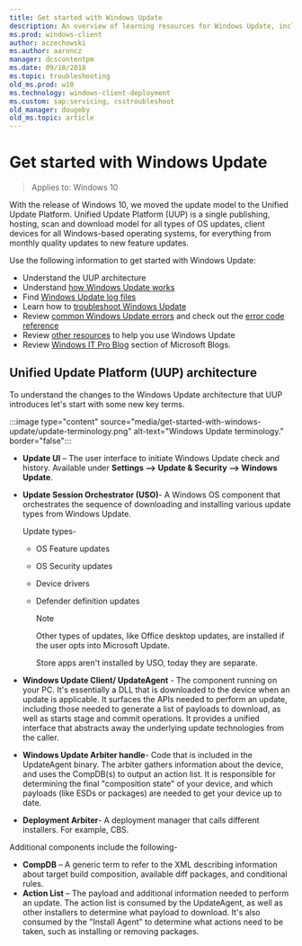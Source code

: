 ```yaml
---
title: Get started with Windows Update
description: An overview of learning resources for Windows Update, including documents on architecture, log files, and common errors.
ms.prod: windows-client
author: aczechowski
ms.author: aaroncz
manager: dcscontentpm
ms.date: 09/18/2018
ms.topic: troubleshooting
old_ms.prod: w10
ms.technology: windows-client-deployment
ms.custom: sap:servicing, csstroubleshoot
old_manager: dougeby
old_ms.topic: article
---
```


# Get started with Windows Update

>Applies to: Windows 10

With the release of Windows 10, we moved the update model to the Unified Update Platform. Unified Update Platform (UUP) is a single publishing, hosting, scan and download model for all types of OS updates, client devices for all Windows-based operating systems, for everything from monthly quality updates to new feature updates.  

Use the following information to get started with Windows Update:

- Understand the UUP architecture
- Understand [how Windows Update works](how-windows-update-works.md)
- Find [Windows Update log files](windows-update-logs.md)
- Learn how to [troubleshoot Windows Update](windows-update-troubleshooting.md)
- Review [common Windows Update errors](windows-update-errors.md) and check out the [error code reference](windows-update-error-reference.md)
- Review [other resources](windows-update-resources.md) to help you use Windows Update
- Review [Windows IT Pro Blog](https://techcommunity.microsoft.com/t5/windows-it-pro-blog/bg-p/Windows10Blog) section of Microsoft Blogs.

## Unified Update Platform (UUP) architecture 
To understand the changes to the Windows Update architecture that UUP introduces let's start with some new key terms. 

:::image type="content" source="media/get-started-with-windows-update/update-terminology.png" alt-text="Windows Update terminology." border="false":::

- **Update UI** – The user interface to initiate Windows Update check and history. Available under **Settings --> Update & Security --> Windows Update**. 
- **Update Session Orchestrator (USO)**- A Windows OS component that orchestrates the sequence of downloading and installing various update types from Windows Update.  

   Update types- 
  - OS Feature updates 
  - OS Security updates 
  - Device drivers 
  - Defender definition updates 

    >[!NOTE]
     > Other types of updates, like Office desktop updates, are installed if the user opts into Microsoft Update.
     >
     >Store apps aren't installed by USO, today they are separate. 

- **Windows Update Client/ UpdateAgent** - The component running on your PC. It's essentially a DLL that is downloaded to the device when an update is applicable. It surfaces the APIs needed to perform an update, including those needed to generate a list of payloads to download, as well as starts stage and commit operations. It provides a unified interface that abstracts away the underlying update technologies from the caller.  
- **Windows Update Arbiter handle**- Code that is included in the UpdateAgent binary. The arbiter gathers information about the device, and uses the CompDB(s) to output an action list. It is responsible for determining the final "composition state" of your device, and which payloads (like ESDs or packages) are needed to get your device up to date. 
- **Deployment Arbiter**- A deployment manager that calls different installers. For example, CBS. 
 
Additional components include the following- 

- **CompDB** – A generic term to refer to the XML describing information about target build composition, available diff packages, and conditional rules. 
- **Action List** – The payload and additional information needed to perform an update. The action list is consumed by the UpdateAgent, as well as other installers to determine what payload to download. It's also consumed by the "Install Agent" to determine what actions need to be taken, such as installing or removing packages.  
